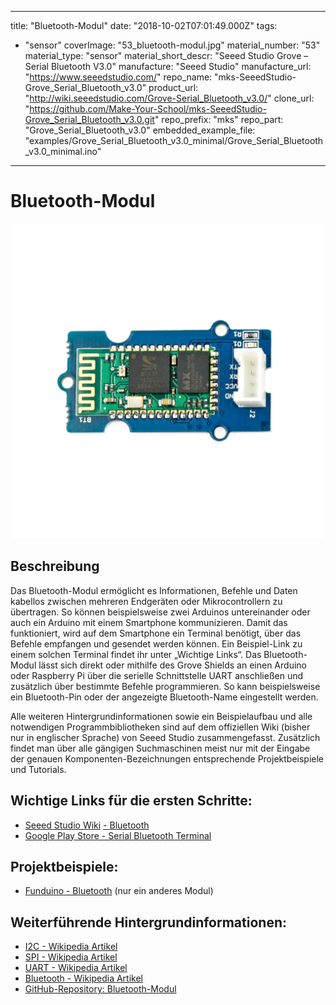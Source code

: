 
---
title: "Bluetooth-Modul"
date: "2018-10-02T07:01:49.000Z"
tags: 
  - "sensor"
coverImage: "53_bluetooth-modul.jpg"
material_number: "53"
material_type: "sensor"
material_short_descr: "Seeed Studio Grove – Serial Bluetooth V3.0"
manufacture: "Seeed Studio"
manufacture_url: "https://www.seeedstudio.com/"
repo_name: "mks-SeeedStudio-Grove_Serial_Bluetooth_v3.0"
product_url: "http://wiki.seeedstudio.com/Grove-Serial_Bluetooth_v3.0/"
clone_url: "https://github.com/Make-Your-School/mks-SeeedStudio-Grove_Serial_Bluetooth_v3.0.git"
repo_prefix: "mks"
repo_part: "Grove_Serial_Bluetooth_v3.0"
embedded_example_file: "examples/Grove_Serial_Bluetooth_v3.0_minimal/Grove_Serial_Bluetooth_v3.0_minimal.ino"
---


# Bluetooth-Modul

![Bluetooth-Modul](./53_bluetooth-modul.jpg)

## Beschreibung
Das Bluetooth-Modul ermöglicht es Informationen, Befehle und Daten kabellos zwischen mehreren Endgeräten oder Mikrocontrollern zu übertragen. So können beispielsweise zwei Arduinos untereinander oder auch ein Arduino mit einem Smartphone kommunizieren. Damit das funktioniert, wird auf dem Smartphone ein Terminal benötigt, über das Befehle empfangen und gesendet werden können. Ein Beispiel-Link zu einem solchen Terminal findet ihr unter „Wichtige Links“. Das Bluetooth-Modul lässt sich direkt oder mithilfe des Grove Shields an einen Arduino oder Raspberry Pi über die serielle Schnittstelle UART  anschließen und zusätzlich über bestimmte Befehle programmieren. So kann beispielsweise ein Bluetooth-Pin oder der angezeigte Bluetooth-Name eingestellt werden.

Alle weiteren Hintergrundinformationen sowie ein Beispielaufbau und alle notwendigen Programmbibliotheken sind auf dem offiziellen Wiki (bisher nur in englischer Sprache) von Seeed Studio zusammengefasst. Zusätzlich findet man über alle gängigen Suchmaschinen meist nur mit der Eingabe der genauen Komponenten-Bezeichnungen entsprechende Projektbeispiele und Tutorials.

<!-- infolist -->

<!-- infolists -->
## Wichtige Links für die ersten Schritte:

- [Seeed Studio Wiki](http://wiki.seeedstudio.com/Grove-Serial_Bluetooth_v3.0/) [- Bluetooth](http://wiki.seeedstudio.com/Grove-Serial_Bluetooth_v3.0/)
- [Google Play Store - Serial Bluetooth Terminal](https://play.google.com/store/apps/details?id=de.kai_morich.serial_bluetooth_terminal&hl=de)

## Projektbeispiele:

- [Funduino - Bluetooth](https://funduino.de/tutorial-hc-05-und-hc-06-bluetooth) (nur ein anderes Modul)

## Weiterführende Hintergrundinformationen:

- [I2C - Wikipedia Artikel](https://de.wikipedia.org/wiki/I%C2%B2C)
- [SPI - Wikipedia Artikel](https://de.wikipedia.org/wiki/Serial_Peripheral_Interface)
- [UART - Wikipedia Artikel](https://de.wikipedia.org/wiki/Universal_Asynchronous_Receiver_Transmitter)
- [Bluetooth - Wikipedia Artikel](https://de.wikipedia.org/wiki/Bluetooth)
- [GitHub-Repository: Bluetooth-Modul](https://github.com/MakeYourSchool/53-Bluetooth-Modul)



